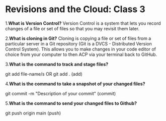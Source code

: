 # Revisions and the Cloud: Class 3

1.**What is Version Control?**
Version Control is a system that lets you record changes of a file or set of files so that you may revisit them later.

2.**What is cloning in Git?**
Cloning is copying a file or set of files from a particular server in a Git repository (Git is a DVCS - Distributed Version Control System). This allows you to make changes in your code editor of choice from your computer to then ACP via your terminal back to GitHub.

3.**What is the command to track and stage files?**

git add file-name/s OR git add . (add)

4.**What is the command to take a snapshot of your changed files?**

git commit -m "Description of your commit" (commit)

5.**What is the command to send your changed files to Github?**

git push origin main (push)
